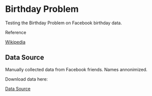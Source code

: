 # Birthday Problem
Testing the Birthday Problem on Facebook birthday data.

Reference 


[Wikipedia](https://en.wikipedia.org/wiki/Birthday_problem)

## Data Source
Manually collected data from Facebook friends. Names annonimized. 

Download data here:


[Data Source](https://www.dropbox.com/s/vx8i2tt9zffabn9/birthdays.csv?dl=0)
